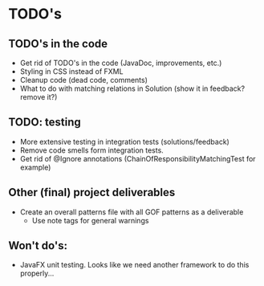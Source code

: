# TODO's

## TODO's in the code
* Get rid of TODO's in the code (JavaDoc, improvements, etc.)
* Styling in CSS instead of FXML
* Cleanup code (dead code, comments)
* What to do with matching relations in Solution (show it in feedback? remove it?)

## TODO: testing
* More extensive testing in integration tests (solutions/feedback)
* Remove code smells form integration tests. 
* Get rid of @Ignore annotations (ChainOfResponsibilityMatchingTest for example)

## Other (final) project deliverables
* Create an overall patterns file with all GOF patterns as a deliverable
  * Use note tags for general warnings

## Won't do's:
* JavaFX unit testing. Looks like we need another framework to do this properly...


